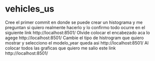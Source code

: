 # vehicles_us
Cree el primer commit en donde se puede crear un histograma y me preguntan si quiero realmente hacerlo y lo confirmo todo ocurre en el siguiente link http://localhost:8501/
Olvide colocar el encabezado aca lo agege http://localhost:8501/
Cambie el tipo de histrogram que quiero mostrar y selecciono el modelo_year queda asi http://localhost:8501/
Al colocar todos las graficas que quiero me salio este link http://localhost:8501/


